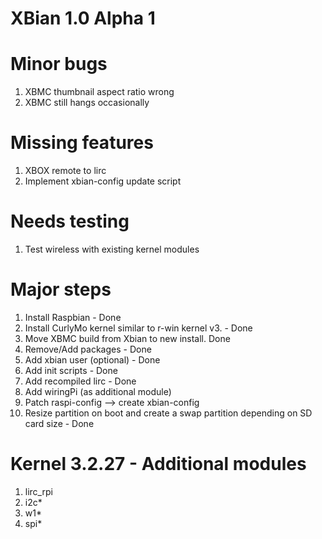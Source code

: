 XBian 1.0 Alpha 1
=============================
Minor bugs
=============================
1. XBMC thumbnail aspect ratio wrong
2. XBMC still hangs occasionally

Missing features
=============================
1. XBOX remote to lirc
2. Implement xbian-config update script

Needs testing
=============================
1. Test wireless with existing kernel modules

Major steps
=============================
1. Install Raspbian - Done
2. Install CurlyMo kernel similar to r-win kernel v3. - Done
3. Move XBMC build from Xbian to new install. Done
4. Remove/Add packages - Done
5. Add xbian user (optional) - Done
6. Add init scripts - Done
7. Add recompiled lirc - Done
8. Add wiringPi (as additional module)
9. Patch raspi-config --> create xbian-config
10. Resize partition on boot and create a swap partition depending on SD card size - Done

Kernel 3.2.27 - Additional modules
=================================
1. lirc_rpi
2. i2c*
3. w1*
4. spi*

